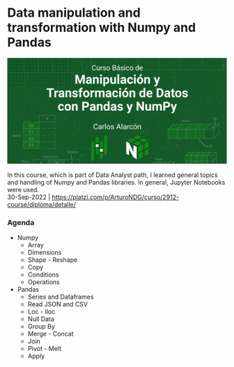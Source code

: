 # Data manipulation and transformation with Numpy and Pandas

![Numpy & Pandas](/Assets/Numpy_&_Pandas.png)

In this course, which is part of Data Analyst path, I learned general topics and handling of Numpy and Pandas libraries.
In general, Jupyter Notebooks were used.  
30-Sep-2022 | https://platzi.com/p/ArturoNDG/curso/2912-course/diploma/detalle/

### Agenda

* Numpy
  * Array
  * Dimensions
  * Shape - Reshape
  * Copy
  * Conditions 
  * Operations
* Pandas
  * Series and Dataframes 
  * Read JSON and CSV
  * Loc - Iloc
  * Null Data
  * Group By 
  * Merge - Concat
  * Join
  * Pivot - Melt
  * Apply
  
